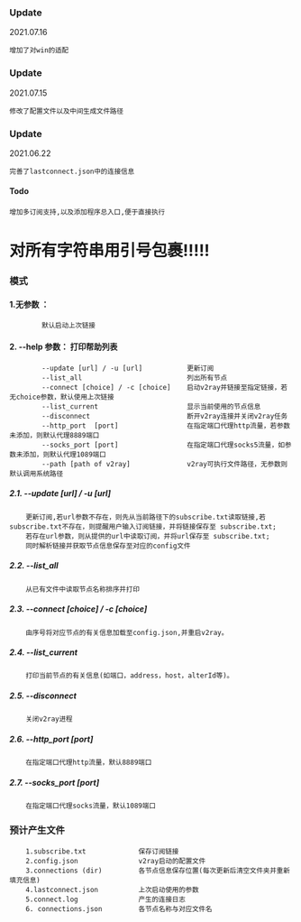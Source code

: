 ### Update
2021.07.16
    
    增加了对win的适配

### Update
2021.07.15
    
    修改了配置文件以及中间生成文件路径

### Update

2021.06.22
    
    完善了lastconnect.json中的连接信息

#### Todo

    增加多订阅支持,以及添加程序总入口,便于直接执行




# 对所有字符串用引号包裹!!!!!



### 模式
#### 1.无参数 ：
            默认启动上次链接

#### 		2. --help 参数： 打印帮助列表
            --update [url] / -u [url]  			更新订阅
            --list_all       					列出所有节点
            --connect [choice] / -c [choice]	启动v2ray并链接至指定链接，若无choice参数，默认使用上次链接
            --list_current  					显示当前使用的节点信息
            --disconnect    					断开v2ray连接并关闭v2ray任务
            --http_port  [port]  				在指定端口代理http流量，若参数未添加，则默认代理8889端口
            --socks_port [port]  				在指定端口代理socks5流量，如参数未添加，则默认代理1089端口
            --path [path of v2ray]  			v2ray可执行文件路径，无参数则默认调用系统路径

#####  		      2.1. --update  [url]  / -u [url]
        更新订阅,若url参数不存在，则先从当前路径下的subscribe.txt读取链接,若subscribe.txt不存在，则提醒用户输入订阅链接，并将链接保存至 subscribe.txt;
        若存在url参数，则从提供的url中读取订阅，并将url保存至 subscribe.txt; 
        同时解析链接并获取节点信息保存至对应的config文件

##### 			2.2. --list_all
        从已有文件中读取节点名称排序并打印

##### 			2.3. --connect [choice] / -c [choice]
        由序号将对应节点的有关信息加载至config.json,并重启v2ray。

##### 			2.4. --list_current
        打印当前节点的有关信息(如端口，address，host，alterId等)。

##### 			2.5. --disconnect
        关闭v2ray进程

##### 			2.6. --http_port [port]
        在指定端口代理http流量，默认8889端口

##### 			2.7. --socks_port [port]
        在指定端口代理socks流量，默认1089端口

### 预计产生文件
        1.subscribe.txt  			保存订阅链接
        2.config.json    			v2ray启动的配置文件
        3.connections (dir)  		各节点信息保存位置(每次更新后清空文件夹并重新填充信息)
        4.lastconnect.json   		上次启动使用的参数
        5.connect.log        		产生的连接日志
        6. connections.json  		各节点名称与对应文件名





​									

